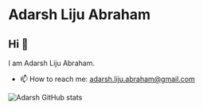 # Adarsh Liju Abraham

## Hi 👋 
I am Adarsh Liju Abraham.

<!-- - 🔭 I’m currently working on Graph Projects -->
<!-- - 👯 I’m looking to collaborate on Linux and C++ projects -->
- 📫 How to reach me: adarsh.liju.abraham@gmail.com

![Adarsh GitHub stats](https://github-readme-stats.vercel.app/api?username=Adarsh-Liju&show_icons=true&theme=radical)

